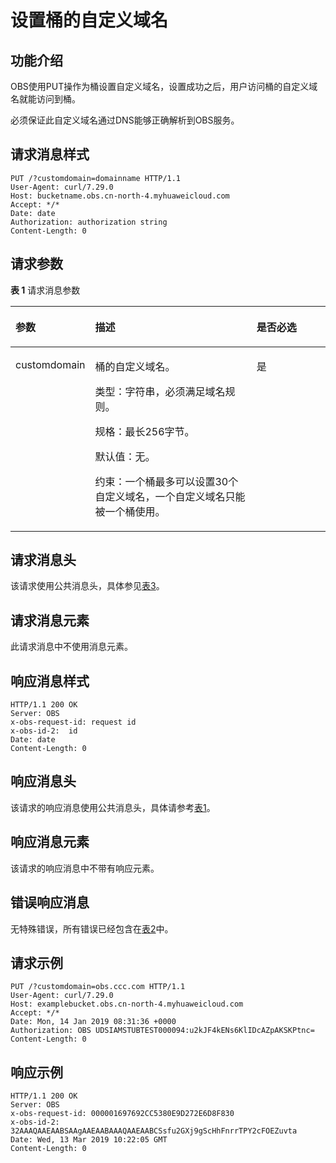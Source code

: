 # 设置桶的自定义域名<a name="obs_04_0059"></a>

## 功能介绍<a name="section1097191013372"></a>

OBS使用PUT操作为桶设置自定义域名，设置成功之后，用户访问桶的自定义域名就能访问到桶。

必须保证此自定义域名通过DNS能够正确解析到OBS服务。

## 请求消息样式<a name="section567762953711"></a>

```
PUT /?customdomain=domainname HTTP/1.1
User-Agent: curl/7.29.0
Host: bucketname.obs.cn-north-4.myhuaweicloud.com 
Accept: */*
Date: date
Authorization: authorization string
Content-Length: 0
```

## 请求参数<a name="section4177155819377"></a>

**表 1**  请求消息参数

<a name="table34931235193212"></a>
<table><thead align="left"><tr id="row195001352328"><th class="cellrowborder" valign="top" width="22.430000000000003%" id="mcps1.2.4.1.1"><p id="p750214358321"><a name="p750214358321"></a><a name="p750214358321"></a>参数</p>
</th>
<th class="cellrowborder" valign="top" width="53.260000000000005%" id="mcps1.2.4.1.2"><p id="p95049355327"><a name="p95049355327"></a><a name="p95049355327"></a>描述</p>
</th>
<th class="cellrowborder" valign="top" width="24.310000000000002%" id="mcps1.2.4.1.3"><p id="p185061235143215"><a name="p185061235143215"></a><a name="p185061235143215"></a>是否必选</p>
</th>
</tr>
</thead>
<tbody><tr id="row175081135133212"><td class="cellrowborder" valign="top" width="22.430000000000003%" headers="mcps1.2.4.1.1 "><p id="p19510123510324"><a name="p19510123510324"></a><a name="p19510123510324"></a>customdomain</p>
</td>
<td class="cellrowborder" valign="top" width="53.260000000000005%" headers="mcps1.2.4.1.2 "><p id="p16551024153319"><a name="p16551024153319"></a><a name="p16551024153319"></a>桶的自定义域名。</p>
<p id="p3653204810576"><a name="p3653204810576"></a><a name="p3653204810576"></a>类型：字符串，必须满足域名规则。</p>
<p id="p154809270334"><a name="p154809270334"></a><a name="p154809270334"></a>规格：最长256字节。</p>
<p id="p163341526203219"><a name="p163341526203219"></a><a name="p163341526203219"></a>默认值：无。</p>
<p id="p1557415131589"><a name="p1557415131589"></a><a name="p1557415131589"></a>约束：一个桶最多可以设置30个自定义域名，一个自定义域名只能被一个桶使用。</p>
</td>
<td class="cellrowborder" valign="top" width="24.310000000000002%" headers="mcps1.2.4.1.3 "><p id="p853293516321"><a name="p853293516321"></a><a name="p853293516321"></a>是</p>
</td>
</tr>
</tbody>
</table>

## 请求消息头<a name="section39931740163810"></a>

该请求使用公共消息头，具体参见[表3](构造请求.md#table25197309)。

## 请求消息元素<a name="section516565919384"></a>

此请求消息中不使用消息元素。

## 响应消息样式<a name="section7368119183918"></a>

```
HTTP/1.1 200 OK
Server: OBS
x-obs-request-id: request id
x-obs-id-2:  id
Date: date
Content-Length: 0
```

## 响应消息头<a name="section25421546193914"></a>

该请求的响应消息使用公共消息头，具体请参考[表1](返回结果.md#d0e686)。

## 响应消息元素<a name="section37921407409"></a>

该请求的响应消息中不带有响应元素。

## 错误响应消息<a name="section7651222194014"></a>

无特殊错误，所有错误已经包含在[表2](错误码.md#d0e843)中。

## 请求示例<a name="section10465193414013"></a>

```
PUT /?customdomain=obs.ccc.com HTTP/1.1
User-Agent: curl/7.29.0
Host: examplebucket.obs.cn-north-4.myhuaweicloud.com 
Accept: */*
Date: Mon, 14 Jan 2019 08:31:36 +0000
Authorization: OBS UDSIAMSTUBTEST000094:u2kJF4kENs6KlIDcAZpAKSKPtnc=
Content-Length: 0
```

## 响应示例<a name="section0901443174010"></a>

```
HTTP/1.1 200 OK
Server: OBS
x-obs-request-id: 000001697692CC5380E9D272E6D8F830
x-obs-id-2: 32AAAQAAEAABSAAgAAEAABAAAQAAEAABCSsfu2GXj9gScHhFnrrTPY2cFOEZuvta
Date: Wed, 13 Mar 2019 10:22:05 GMT
Content-Length: 0
```

